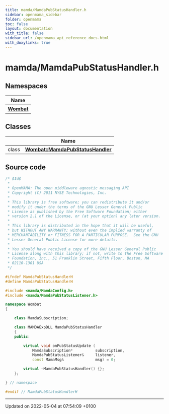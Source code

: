 ```yaml
---
title: mamda/MamdaPubStatusHandler.h
sidebar: openmama_sidebar
folder: openmama
toc: false
layout: documentation
with_title: false
sidebar_url: /openmama_api_reference_docs.html
with_doxylinks: true
---
```


# mamda/MamdaPubStatusHandler.h



## Namespaces

| Name           |
| -------------- |
| **[Wombat](namespaceWombat.html)**  |

## Classes

|                | Name           |
| -------------- | -------------- |
| class | **[Wombat::MamdaPubStatusHandler](classWombat_1_1MamdaPubStatusHandler.html)**  |




## Source code

```cpp
/* $Id$
 *
 * OpenMAMA: The open middleware agnostic messaging API
 * Copyright (C) 2011 NYSE Technologies, Inc.
 *
 * This library is free software; you can redistribute it and/or
 * modify it under the terms of the GNU Lesser General Public
 * License as published by the Free Software Foundation; either
 * version 2.1 of the License, or (at your option) any later version.
 *
 * This library is distributed in the hope that it will be useful,
 * but WITHOUT ANY WARRANTY; without even the implied warranty of
 * MERCHANTABILITY or FITNESS FOR A PARTICULAR PURPOSE.  See the GNU
 * Lesser General Public License for more details.
 *
 * You should have received a copy of the GNU Lesser General Public
 * License along with this library; if not, write to the Free Software
 * Foundation, Inc., 51 Franklin Street, Fifth Floor, Boston, MA
 * 02110-1301 USA
 */

#ifndef MamdaPubStatusHandlerH
#define MamdaPubStatusHandlerH

#include <mamda/MamdaConfig.h>
#include <mamda/MamdaPubStatusListener.h>

namespace Wombat
{

    class MamdaSubscription;

    class MAMDAExpDLL MamdaPubStatusHandler
    {
    public:

        virtual void onPubStatusUpdate (
            MamdaSubscription*          subscription,
            MamdaPubStatusListener&     listener,
            const MamaMsg&              msg) = 0;

        virtual ~MamdaPubStatusHandler() {};
    };

} // namespace

#endif // MamdaPubStatusHandlerH
```


-------------------------------

Updated on 2022-05-04 at 07:54:09 +0100
